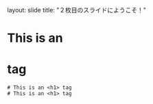 layout: slide
title: "２枚目のスライドにようこそ！"
# This is an <h1> tag
    # This is an <h1> tag
    # This is an <h1> tag
